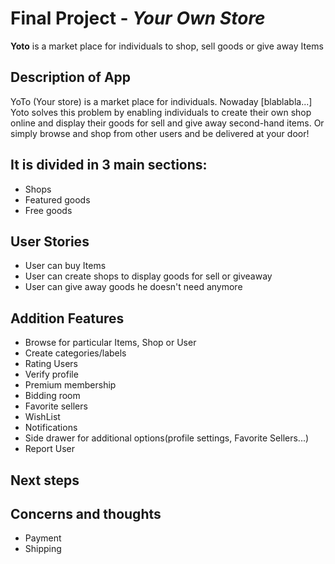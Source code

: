 # Final Project - *Your Own Store* 

**Yoto** is a market place for individuals to shop, sell goods or give away Items

## Description of App

YoTo (Your store) is a market place for individuals.
Nowaday [blablabla...]
Yoto solves this problem by enabling individuals to create their own shop online and display their goods for sell and give away second-hand items. 
Or simply browse and shop from other users and be delivered at your door!

## It is divided in 3 main sections:

- Shops
- Featured goods
- Free goods

## User Stories

- User can buy Items
- User can create shops to display goods for sell or giveaway
- User can give away goods he doesn't need anymore


## Addition Features

- Browse for particular Items, Shop or User
- Create categories/labels
- Rating Users
- Verify profile
- Premium membership
- Bidding room
- Favorite sellers
- WishList
- Notifications
- Side drawer for additional options(profile settings, Favorite Sellers...)
- Report User

## Next steps


## Concerns and thoughts
- Payment 
- Shipping



